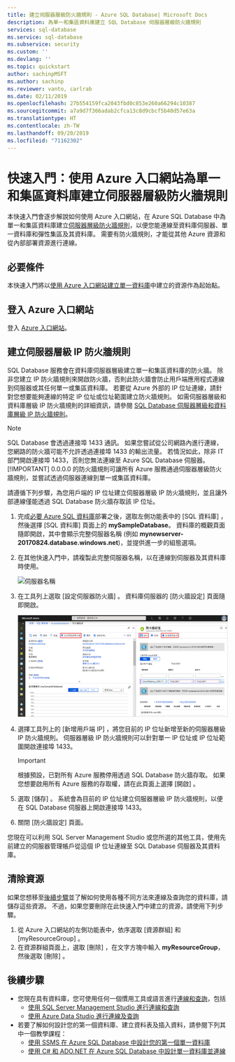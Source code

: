 ```yaml
---
title: 建立伺服器層級防火牆規則 - Azure SQL Database| Microsoft Docs
description: 為單一和集區資料庫建立 SQL Database 伺服器層級防火牆規則
services: sql-database
ms.service: sql-database
ms.subservice: security
ms.custom: ''
ms.devlang: ''
ms.topic: quickstart
author: sachinpMSFT
ms.author: sachinp
ms.reviewer: vanto, carlrab
ms.date: 02/11/2019
ms.openlocfilehash: 27b554159fca2043fbd0c853e260a66294c10387
ms.sourcegitcommit: a7a9d7f366adab2cfca13c8d9cbcf5b40d57e63a
ms.translationtype: HT
ms.contentlocale: zh-TW
ms.lasthandoff: 09/20/2019
ms.locfileid: "71162302"
---
```

# <a name="quickstart-create-a-server-level-firewall-rule-for-single-and-pooled-databases-using-the-azure-portal"></a>快速入門：使用 Azure 入口網站為單一和集區資料庫建立伺服器層級防火牆規則

本快速入門會逐步解說如何使用 Azure 入口網站，在 Azure SQL Database 中為單一和集區資料庫建立[伺服器層級防火牆規則](sql-database-firewall-configure.md)，以便您能連線至資料庫伺服器、單一資料庫和彈性集區及其資料庫。 需要有防火牆規則，才能從其他 Azure 資源和從內部部署資源進行連線。

## <a name="prerequisites"></a>必要條件

本快速入門將以[使用 Azure 入口網站建立單一資料庫](sql-database-single-database-get-started.md)中建立的資源作為起始點。

## <a name="sign-in-to-the-azure-portal"></a>登入 Azure 入口網站

登入 [Azure 入口網站](https://portal.azure.com/)。

## <a name="create-a-server-level-ip-firewall-rule"></a>建立伺服器層級 IP 防火牆規則

SQL Database 服務會在資料庫伺服器層級建立單一和集區資料庫的防火牆。 除非您建立 IP 防火牆規則來開啟防火牆，否則此防火牆會防止用戶端應用程式連線到伺服器或其任何單一或集區資料庫。 若要從 Azure 外部的 IP 位址連線，請針對您想要能夠連線的特定 IP 位址或位址範圍建立防火牆規則。 如需伺服器層級和資料庫層級 IP 防火牆規則的詳細資訊，請參閱 [SQL Database 伺服器層級和資料庫層級 IP 防火牆規則](sql-database-firewall-configure.md)。

> [!NOTE]
> SQL Database 會透過連接埠 1433 通訊。 如果您嘗試從公司網路內進行連線，您網路的防火牆可能不允許透過連接埠 1433 的輸出流量。 若情況如此，除非 IT 部門開啟連接埠 1433，否則您無法連線至 Azure SQL Database 伺服器。
> [!IMPORTANT]
> 0\.0.0.0 的防火牆規則可讓所有 Azure 服務通過伺服器層級防火牆規則，並嘗試透過伺服器連線到單一或集區資料庫。 

請遵循下列步驟，為您用戶端的 IP 位址建立伺服器層級 IP 防火牆規則，並且讓外部連線僅能透過 SQL Database 防火牆存取該 IP 位址。

1. 完成[必要 Azure SQL 資料庫](#prerequisites)部署之後，選取左側功能表中的 [SQL 資料庫]  ，然後選擇 [SQL 資料庫]  頁面上的 **mySampleDatabase**。 資料庫的概觀頁面隨即開啟，其中會顯示完整伺服器名稱 (例如 **mynewserver-20170824.database.windows.net**)，並提供進一步的組態選項。

2. 在其他快速入門中，請複製此完整伺服器名稱，以在連線到伺服器及其資料庫時使用。

   ![伺服器名稱](./media/sql-database-get-started-portal/server-name.png)

3. 在工具列上選取 [設定伺服器防火牆]  。 資料庫伺服器的 [防火牆設定]  頁面隨即開啟。

   ![伺服器層級 IP 防火牆規則](./media/sql-database-get-started-portal/server-firewall-rule.png)

4. 選擇工具列上的 [新增用戶端 IP]  ，將您目前的 IP 位址新增至新的伺服器層級 IP 防火牆規則。 伺服器層級 IP 防火牆規則可以針對單一 IP 位址或 IP 位址範圍開啟連接埠 1433。

   > [!IMPORTANT]
   > 根據預設，已對所有 Azure 服務停用透過 SQL Database 防火牆存取。 如果您想要啟用所有 Azure 服務的存取權，請在此頁面上選擇 [開啟]  。
   >

5. 選取 [儲存]  。 系統會為目前的 IP 位址建立伺服器層級 IP 防火牆規則，以便在 SQL Database 伺服器上開啟連接埠 1433。

6. 關閉 [防火牆設定]  頁面。

您現在可以利用 SQL Server Management Studio 或您所選的其他工具，使用先前建立的伺服器管理帳戶從這個 IP 位址連線至 SQL Database 伺服器及其資料庫。

## <a name="clean-up-resources"></a>清除資源

如果您想移至[後續步驟](#next-steps)並了解如何使用各種不同方法來連線及查詢您的資料庫，請儲存這些資源。 不過，如果您要刪除在此快速入門中建立的資源，請使用下列步驟。

1. 從 Azure 入口網站的左側功能表中，依序選取 [資源群組]  和 [myResourceGroup]  。
2. 在資源群組頁面上，選取 [刪除]  ，在文字方塊中輸入 **myResourceGroup**，然後選取 [刪除]  。

## <a name="next-steps"></a>後續步驟

- 您現在具有資料庫，您可使用任何一個慣用工具或語言進行[連線和查詢](sql-database-connect-query.md)，包括
  - [使用 SQL Server Management Studio 進行連線和查詢](sql-database-connect-query-ssms.md)
  - [使用 Azure Data Studio 進行連線及查詢](/sql/azure-data-studio/quickstart-sql-database?toc=/azure/sql-database/toc.json)
- 若要了解如何設計您的第一個資料庫、建立資料表及插入資料，請參閱下列其中一個教學課程：
  - [使用 SSMS 在 Azure SQL Database 中設計您的第一個單一資料庫](sql-database-design-first-database.md)
  - [使用 C# 和 ADO.NET 在 Azure SQL Database 中設計單一資料庫並連線](sql-database-design-first-database-csharp.md)
